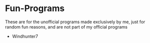 # Fun-Programs

These are for the unofficial programs made exclusively by me, just for random fun reasons, and are not part of my official programs
- Windhunter7
